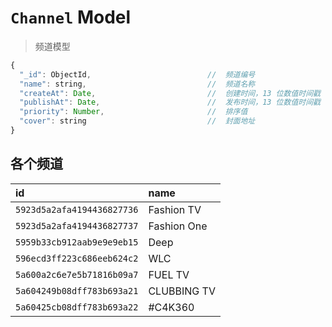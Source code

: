 # `Channel` Model

> 频道模型

```js
{
  "_id": ObjectId,                          //  频道编号
  "name": string,                           //  频道名称
  "createAt": Date,                         //  创建时间，13 位数值时间戳
  "publishAt": Date,                        //  发布时间，13 位数值时间戳
  "priority": Number,                       //  排序值
  "cover": string                           //  封面地址
}
```

## 各个频道

id                         | name
:------------------------- | :----
`5923d5a2afa4194436827736` | Fashion TV
`5923d5a2afa4194436827737` | Fashion One
`5959b33cb912aab9e9e9eb15` | Deep
`596ecd3ff223c686eeb624c2` | WLC
`5a600a2c6e7e5b71816b09a7` | FUEL TV
`5a604249b08dff783b693a21` | CLUBBING TV
`5a60425cb08dff783b693a22` | #C4K360
